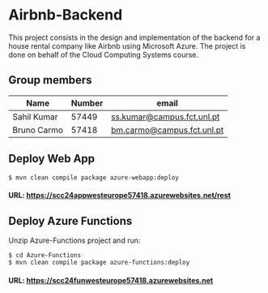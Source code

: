 # Airbnb-Backend
This project consists in the design and implementation of the backend for a house rental company like Airbnb using Microsoft Azure. The project is done on behalf of the Cloud Computing Systems course.  
## Group members  
| Name        | Number | email                      |
|-------------|--------|----------------------------|
| Sahil Kumar | 57449  | ss.kumar@campus.fct.unl.pt |
| Bruno Carmo | 57418  | bm.carmo@campus.fct.unl.pt |

## Deploy Web App
```console
$ mvn clean compile package azure-webapp:deploy
```
#### URL: https://scc24appwesteurope57418.azurewebsites.net/rest

## Deploy Azure Functions

Unzip Azure-Functions project and run:
```console
$ cd Azure-Functions
$ mvn clean compile package azure-functions:deploy
```

#### URL: https://scc24funwesteurope57418.azurewebsites.net